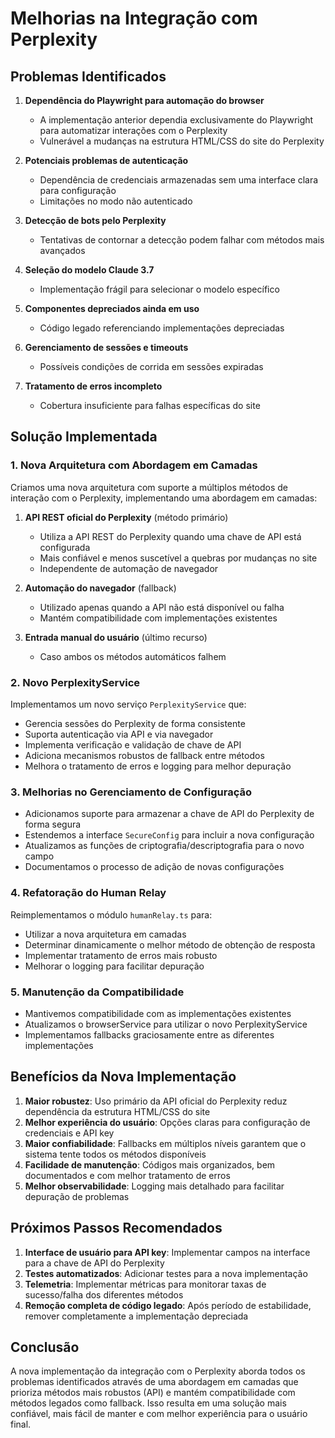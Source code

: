 # Melhorias na Integração com Perplexity

## Problemas Identificados

1. **Dependência do Playwright para automação do browser**
   - A implementação anterior dependia exclusivamente do Playwright para automatizar interações com o Perplexity
   - Vulnerável a mudanças na estrutura HTML/CSS do site do Perplexity

2. **Potenciais problemas de autenticação**
   - Dependência de credenciais armazenadas sem uma interface clara para configuração
   - Limitações no modo não autenticado

3. **Detecção de bots pelo Perplexity**
   - Tentativas de contornar a detecção podem falhar com métodos mais avançados

4. **Seleção do modelo Claude 3.7**
   - Implementação frágil para selecionar o modelo específico

5. **Componentes depreciados ainda em uso**
   - Código legado referenciando implementações depreciadas

6. **Gerenciamento de sessões e timeouts**
   - Possíveis condições de corrida em sessões expiradas

7. **Tratamento de erros incompleto**
   - Cobertura insuficiente para falhas específicas do site

## Solução Implementada

### 1. Nova Arquitetura com Abordagem em Camadas

Criamos uma nova arquitetura com suporte a múltiplos métodos de interação com o Perplexity, implementando uma abordagem em camadas:

1. **API REST oficial do Perplexity** (método primário)
   - Utiliza a API REST do Perplexity quando uma chave de API está configurada
   - Mais confiável e menos suscetível a quebras por mudanças no site
   - Independente de automação de navegador

2. **Automação do navegador** (fallback)
   - Utilizado apenas quando a API não está disponível ou falha
   - Mantém compatibilidade com implementações existentes

3. **Entrada manual do usuário** (último recurso)
   - Caso ambos os métodos automáticos falhem

### 2. Novo PerplexityService

Implementamos um novo serviço `PerplexityService` que:

- Gerencia sessões do Perplexity de forma consistente
- Suporta autenticação via API e via navegador
- Implementa verificação e validação de chave de API
- Adiciona mecanismos robustos de fallback entre métodos
- Melhora o tratamento de erros e logging para melhor depuração

### 3. Melhorias no Gerenciamento de Configuração

- Adicionamos suporte para armazenar a chave de API do Perplexity de forma segura
- Estendemos a interface `SecureConfig` para incluir a nova configuração
- Atualizamos as funções de criptografia/descriptografia para o novo campo
- Documentamos o processo de adição de novas configurações

### 4. Refatoração do Human Relay

Reimplementamos o módulo `humanRelay.ts` para:

- Utilizar a nova arquitetura em camadas
- Determinar dinamicamente o melhor método de obtenção de resposta
- Implementar tratamento de erros mais robusto
- Melhorar o logging para facilitar depuração

### 5. Manutenção da Compatibilidade

- Mantivemos compatibilidade com as implementações existentes
- Atualizamos o browserService para utilizar o novo PerplexityService
- Implementamos fallbacks graciosamente entre as diferentes implementações

## Benefícios da Nova Implementação

1. **Maior robustez**: Uso primário da API oficial do Perplexity reduz dependência da estrutura HTML/CSS do site
2. **Melhor experiência do usuário**: Opções claras para configuração de credenciais e API key
3. **Maior confiabilidade**: Fallbacks em múltiplos níveis garantem que o sistema tente todos os métodos disponíveis
4. **Facilidade de manutenção**: Códigos mais organizados, bem documentados e com melhor tratamento de erros
5. **Melhor observabilidade**: Logging mais detalhado para facilitar depuração de problemas

## Próximos Passos Recomendados

1. **Interface de usuário para API key**: Implementar campos na interface para a chave de API do Perplexity
2. **Testes automatizados**: Adicionar testes para a nova implementação
3. **Telemetria**: Implementar métricas para monitorar taxas de sucesso/falha dos diferentes métodos
4. **Remoção completa de código legado**: Após período de estabilidade, remover completamente a implementação depreciada

## Conclusão

A nova implementação da integração com o Perplexity aborda todos os problemas identificados através de uma abordagem em camadas que prioriza métodos mais robustos (API) e mantém compatibilidade com métodos legados como fallback. Isso resulta em uma solução mais confiável, mais fácil de manter e com melhor experiência para o usuário final.
